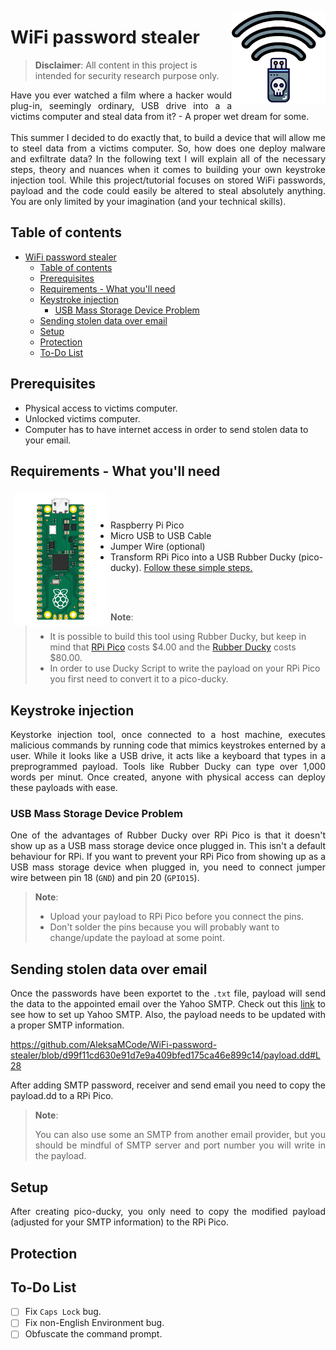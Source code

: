 <img width="150" align="right" src="./resources/wifi-stealer_logo.png"></img>
# WiFi password stealer
> **Disclaimer**: All content in this project is intended for security research purpose only.
<p align="justify">Have you ever watched a film where a hacker would plug-in, seemingly ordinary, USB drive into a a victims computer and steal data from it? - A proper wet dream for some. <br><br>
This summer I decided to do exactly that, to build a device that will allow me to steel data from a victims computer. So, how does one deploy malware and exfiltrate data? In the following text I will explain all of the necessary steps, theory and nuances when it comes to building your own keystroke injection tool. While this project/tutorial focuses on stored WiFi passwords, payload and the code could easily be altered to steal absolutely anything. You are only limited by your imagination (and your technical skills).</p>

## Table of contents
- [WiFi password stealer](#wifi-password-stealer)
  - [Table of contents](#table-of-contents)
  - [Prerequisites](#prerequisites)
  - [Requirements - What you'll need](#requirements---what-youll-need)
  - [Keystroke injection](#keystroke-injection)
    - [USB Mass Storage Device Problem](#usb-mass-storage-device-problem)
  - [Sending stolen data over email](#sending-stolen-data-over-email)
  - [Setup](#setup)
  - [Protection](#protection)
  - [To-Do List](#to-do-list)


## Prerequisites
<ul>
<li>Physical access to victims computer.</li>
<li>Unlocked victims computer.</li>
<li>Computer has to have internet access in order to send stolen data to your email.</li>
</ul>

## Requirements - What you'll need
<p align="justify"><img src="./resources/RPi-pico.png?raw=true" width="150" title="RPi pico illustration" align="left" hspace="5" vspace="5">
<br><br>
<ul>
<li>Raspberry Pi Pico</li>
<li>Micro USB to USB Cable</li>
<li>Jumper Wire (optional)</li>
<li>Transform RPi Pico into a USB Rubber Ducky (pico-ducky). <a href="https://github.com/dbisu/pico-ducky">Follow these simple steps.</a></li>
</ul></p><br><br>

> **Note**:
> <p align="justify">
> <ul><li>It is possible to build this tool using Rubber Ducky, but keep in mind that <a href="https://www.raspberrypi.com/products/raspberry-pi-pico/">RPi Pico</a> costs $4.00 and the <a href="https://shop.hak5.org/products/usb-rubber-ducky">Rubber Ducky</a> costs $80.00.</li>
> <li>In order to use Ducky Script to write the payload on your RPi Pico you first need to convert it to a pico-ducky.

## Keystroke injection
<p align="justify">Keystorke injection tool, once connected to a host machine, executes malicious commands by running code that mimics keystrokes enterned by a user. While it looks like a USB drive, it acts like a keyboard that types in a preprogrammed payload. Tools like Rubber Ducky can type over 1,000 words per minut. Once created, anyone with physical access can deploy these payloads with ease.</p>

### USB Mass Storage Device Problem
<p align="justify">One of the advantages of Rubber Ducky over RPi Pico is that it doesn't show up as a USB mass storage device once plugged in. This isn't a default behaviour for RPi. If you want to prevent your RPi Pico from showing up as a USB mass storage device when plugged in, you need to connect jumper wire between pin 18 (<code>GND</code>) and pin 20 (<code>GPIO15</code>).</p>

> **Note**:
> <ul>
> <li>Upload your payload to RPi Pico before you connect the pins.</li>
> <li>Don't solder the pins because you will probably want to change/update the payload at some point.</li>
> </ul>

## Sending stolen data over email
<p align="justify">Once the passwords have been exportet to the <code>.txt</code> file, payload will send the data to the appointed email over the Yahoo SMTP. Check out this <a href="https://github.com/AleksaMCode/university-notices-email-notifier#yahoo-smtp">link</a> to see how to set up Yahoo SMTP. Also, the payload needs to be updated with a proper SMTP information.</p>

https://github.com/AleksaMCode/WiFi-password-stealer/blob/d99f11cd630e91d7e9a409bfed175ca46e899c14/payload.dd#L28

<p align="justify">After adding SMTP password, receiver and send email you need to copy the payload.dd to a RPi Pico.</a>

> **Note**: <p align="justify">You can also use some an SMTP from another email provider, but you should be mindful of SMTP server and port number you will write in the payload.</p>

## Setup
<p align="justify">After creating pico-ducky, you only need to copy the modified payload (adjusted for your SMTP information) to the RPi Pico.</p>

## Protection

## To-Do List
- [ ] Fix `Caps Lock` bug.
- [ ] Fix  non-English Environment bug.
- [ ] Obfuscate the command prompt.
